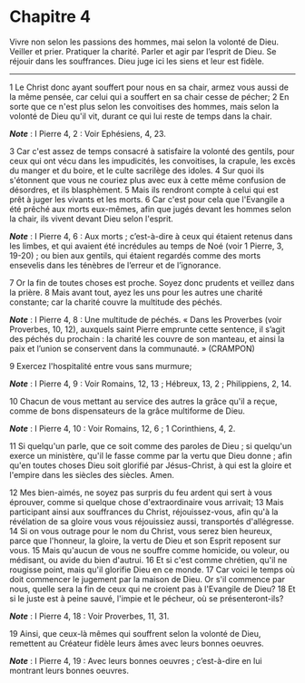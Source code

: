 # Chapitre 4

Vivre non selon les passions des hommes, mai selon la volonté de Dieu.
Veiller et prier.
Pratiquer la charité.
Parler et agir par l’esprit de Dieu.
Se réjouir dans les souffrances.
Dieu juge ici les siens et leur est fidèle.

***

1 Le Christ donc ayant souffert pour nous en sa chair, armez vous aussi de la même pensée, car celui qui a souffert en sa chair cesse de pécher; 2 En sorte que ce n'est plus selon les convoitises des hommes, mais selon la volonté de Dieu qu'il vit, durant ce qui lui reste de temps dans la chair.

***Note*** :  I Pierre 4, 2 : Voir Ephésiens, 4, 23.

3 Car c'est assez de temps consacré à satisfaire la volonté des gentils, pour ceux qui ont vécu dans les impudicités, les convoitises, la crapule, les excès du manger et du boire, et le culte sacrilège des idoles. 4 Sur quoi ils s'étonnent que vous ne couriez plus avec eux à cette même confusion de désordres, et ils blasphèment. 5 Mais ils rendront compte à celui qui est prêt à juger les vivants et les morts. 6 Car c'est pour cela que l'Evangile a été prêché aux morts eux-mêmes, afin que jugés devant les hommes selon la chair, ils vivent devant Dieu selon l'esprit.

***Note*** :  I Pierre 4, 6 : Aux morts ; c’est-à-dire à ceux qui étaient retenus dans les limbes, et qui avaient été incrédules au temps de Noé (voir 1 Pierre, 3, 19-20) ; ou bien aux gentils, qui étaient regardés comme des morts ensevelis dans les ténèbres de l’erreur et de l’ignorance.


7 Or la fin de toutes choses est proche. Soyez donc prudents et veillez dans la prière. 8 Mais avant tout, ayez les uns pour les autres une charité constante; car la charité couvre la multitude des péchés.

***Note*** :  I Pierre 4, 8 : Une multitude de péchés. « Dans les Proverbes (voir Proverbes, 10, 12), auxquels saint Pierre emprunte cette sentence, il s’agit des péchés du prochain : la charité les couvre de son manteau, et ainsi la paix et l’union se conservent dans la communauté. » (CRAMPON)

9 Exercez l'hospitalité entre vous sans murmure;

***Note*** :  I Pierre 4, 9 : Voir Romains, 12, 13 ; Hébreux, 13, 2 ; Philippiens, 2, 14.

10 Chacun de vous mettant au service des autres la grâce qu'il a reçue, comme de bons dispensateurs de la grâce multiforme de Dieu.

***Note*** :  I Pierre 4, 10 : Voir Romains, 12, 6 ; 1 Corinthiens, 4, 2.

11 Si quelqu'un parle, que ce soit comme des paroles de Dieu ; si quelqu'un exerce un ministère, qu'il le fasse comme par la vertu que Dieu donne ; afin qu'en toutes choses Dieu soit glorifié par Jésus-Christ, à qui est la gloire et l'empire dans les siècles des siècles. Amen.


12 Mes bien-aimés, ne soyez pas surpris du feu ardent qui sert à vous éprouver, comme si quelque chose d'extraordinaire vous arrivait; 13 Mais participant ainsi aux souffrances du Christ, réjouissez-vous, afin qu'à la révélation de sa gloire vous vous réjouissiez aussi, transportés d'allégresse. 14 Si on vous outrage pour le nom du Christ, vous serez bien heureux, parce que l'honneur, la gloire, la vertu de Dieu et son Esprit reposent sur vous. 15 Mais qu'aucun de vous ne souffre comme homicide, ou voleur, ou médisant, ou avide du bien d'autrui. 16 Et si c'est comme chrétien, qu'il ne rougisse point, mais qu'il glorifie Dieu en ce monde. 17 Car voici le temps où doit commencer le jugement par la maison de Dieu. Or s'il commence par nous, quelle sera la fin de ceux qui ne croient pas à l'Evangile de Dieu? 18 Et si le juste est à peine sauvé, l'impie et le pécheur, où se présenteront-ils?

***Note*** :  I Pierre 4, 18 : Voir Proverbes, 11, 31.

19 Ainsi, que ceux-là mêmes qui souffrent selon la volonté de Dieu, remettent au Créateur fidèle leurs âmes avec leurs bonnes oeuvres.

***Note*** :  I Pierre 4, 19 : Avec leurs bonnes oeuvres ; c’est-à-dire en lui montrant leurs bonnes oeuvres.

